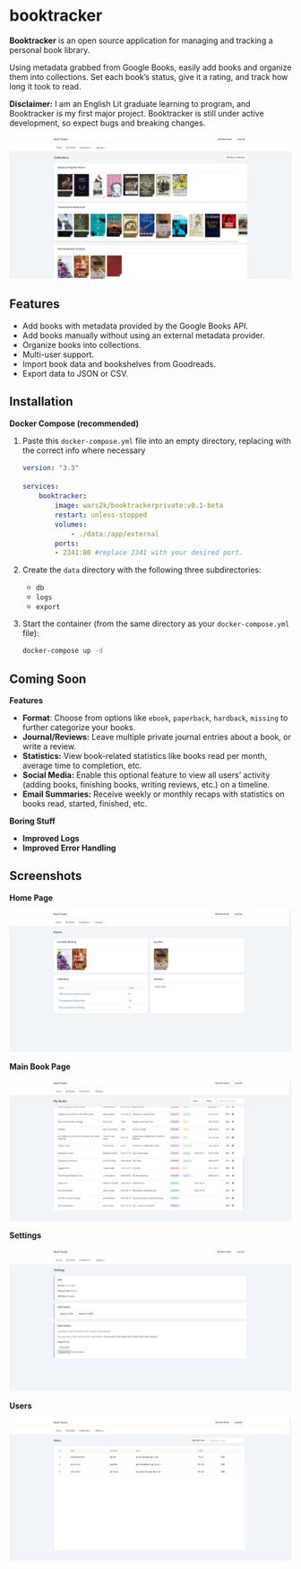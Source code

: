 # booktracker
**Booktracker** is an open source application for managing and tracking a personal book library. 

Using metadata grabbed from Google Books, easily add books and organize them into collections. Set each book’s status, give it a rating, and track how long it took to read. 

**Disclaimer:** I am an English Lit graduate learning to program, and Booktracker is my first major project. Booktracker is still under active development, so expect bugs and breaking changes.

![Collection Page](/screenshots/collections.JPG)

## Features

- Add books with metadata provided by the Google Books API.
- Add books manually without using an external metadata provider.
- Organize books into collections.
- Multi-user support.
- Import book data and bookshelves from Goodreads.
- Export data to JSON or CSV.

## Installation

**Docker Compose (recommended)**

1. Paste this `docker-compose.yml` file into an empty directory, replacing with the correct info where necessary
    
    ```yaml
    version: "3.3"

    services:
        booktracker:
            image: wars2k/booktrackerprivate:v0.1-beta
            restart: unless-stopped
            volumes:
                - ./data:/app/external
            ports:
            - 2341:80 #replace 2341 with your desired port.
    ```
    
2. Create the `data` directory with the following three subdirectories: 
    - `db`
    - `logs`
    - `export`
    
3. Start the container (from the same directory as your `docker-compose.yml` file): 
    
    ```bash
    docker-compose up -d
    ```

## Coming Soon

**Features**

- **Format**: Choose from options like `ebook`, `paperback`, `hardback`, `missing` to further categorize your books.
- **Journal/Reviews:** Leave multiple private journal entries about a book, or write a review.
- **Statistics:** View book-related statistics like books read per month, average time to completion, etc.
- **Social Media:** Enable this optional feature to view all users’ activity (adding books, finishing books, writing reviews, etc.) on a timeline.
- **Email Summaries:** Receive weekly or monthly recaps with statistics on books read, started, finished, etc.

**Boring Stuff**

- **Improved Logs**
- **Improved Error Handling**

## Screenshots

**Home Page**

![Home Page](/screenshots/home.JPG)

**Main Book Page**

![Main Book Page](/screenshots/bookList.JPG)

**Settings**

![Settings](/screenshots/settings.JPG)

**Users**

![Users](/screenshots/Users.JPG)
 

